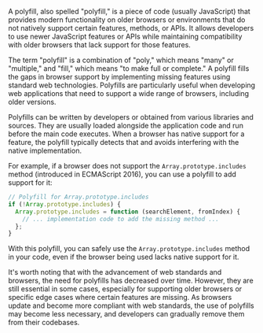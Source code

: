 A polyfill, also spelled "polyfill," is a piece of code (usually JavaScript) that provides modern functionality on older browsers or environments that do not natively support certain features, methods, or APIs. It allows developers to use newer JavaScript features or APIs while maintaining compatibility with older browsers that lack support for those features.

The term "polyfill" is a combination of "poly," which means "many" or "multiple," and "fill," which means "to make full or complete." A polyfill fills the gaps in browser support by implementing missing features using standard web technologies. Polyfills are particularly useful when developing web applications that need to support a wide range of browsers, including older versions.

Polyfills can be written by developers or obtained from various libraries and sources. They are usually loaded alongside the application code and run before the main code executes. When a browser has native support for a feature, the polyfill typically detects that and avoids interfering with the native implementation.

For example, if a browser does not support the `Array.prototype.includes` method (introduced in ECMAScript 2016), you can use a polyfill to add support for it:

```javascript
// Polyfill for Array.prototype.includes
if (!Array.prototype.includes) {
  Array.prototype.includes = function (searchElement, fromIndex) {
    // ... implementation code to add the missing method ...
  };
}
```

With this polyfill, you can safely use the `Array.prototype.includes` method in your code, even if the browser being used lacks native support for it.

It's worth noting that with the advancement of web standards and browsers, the need for polyfills has decreased over time. However, they are still essential in some cases, especially for supporting older browsers or specific edge cases where certain features are missing. As browsers update and become more compliant with web standards, the use of polyfills may become less necessary, and developers can gradually remove them from their codebases.